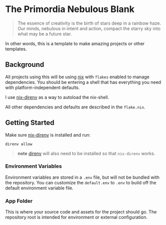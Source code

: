 # The Primordia Nebulous Blank

> The essence of creativity is the birth of stars deep in a rainbow haze. Our minds, nebulous in intent and action, compact the starry sky into what may be a future star.

In other words, this is a template to make amazing projects or other templates.

## Background

All projects using this will be using [nix](https://nixos.org/) with `flakes` enabled to manage dependencies. You should be entering a shell that has everything you need with platform-independent defaults.

I use [nix-direnv](https://github.com/nix-community/nix-direnv) as a way to autoload the nix-shell.

All other dependencies and defaults are described in the `flake.nix`.

## Getting Started

Make sure [nix-direnv](https://github.com/nix-community/nix-direnv) is installed and run:

```shell
direnv allow
```

> **note** 
> [direnv](https://direnv.net/docs/installation.html) will also need to be installed so that `nix-direnv` works.

### Environment Variables

Environment variables are stored in a `.env` file, but will not be bundled with the repository. You can customize the `default.env` to `.env` to build off the default environment variable file.

### App Folder

This is where your source code and assets for the project should go. The repository root is intended for environment or external configuration.
